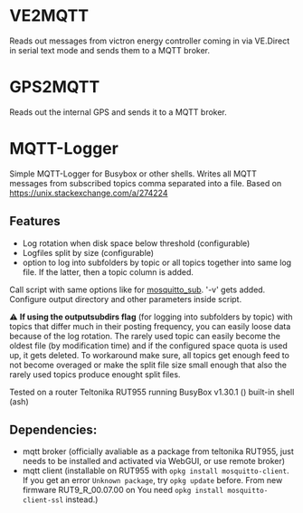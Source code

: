 # VE2MQTT
Reads out messages from victron energy controller coming in via VE.Direct in serial text mode and sends them to a MQTT broker.

# GPS2MQTT
Reads out the internal GPS and sends it to a MQTT broker.

# MQTT-Logger
Simple MQTT-Logger for Busybox or other shells. Writes all MQTT messages from subscribed topics comma separated into a file. 
Based on https://unix.stackexchange.com/a/274224

## Features
- Log rotation when disk space below threshold (configurable)
- Logfiles split by size (configurable)
- option to log into subfolders by topic or all topics together into same log file. If the latter, then a topic column is added.

Call script with same options like for [mosquitto_sub](https://mosquitto.org/man/mosquitto_sub-1.html). '-v' gets added. Configure output directory and other parameters inside script.

:warning: **If using the outputsubdirs flag** (for logging into subfolders by topic) with topics that differ much in their posting frequency, you can easily loose data because of the log rotation. The rarely used topic can easily become the oldest file (by modification time) and if the configured space quota is used up, it gets deleted. To workaround make sure, all topics get enough feed to not become overaged or make the split file size small enough that also the rarely used topics produce enought split files.

Tested on a router Teltonika RUT955 running BusyBox v1.30.1 () built-in shell (ash)

## Dependencies:
- mqtt broker (officially avaliable as a package from teltonika RUT955, just needs to be installed and activated via WebGUI, or use remote broker)
- mqtt client (installable on RUT955 with ``opkg install mosquitto-client``. If you get an error ``Unknown package``, try ``opkg update`` before. From new firmware RUT9_R_00.07.00 on You need ``opkg install mosquitto-client-ssl`` instead.)

